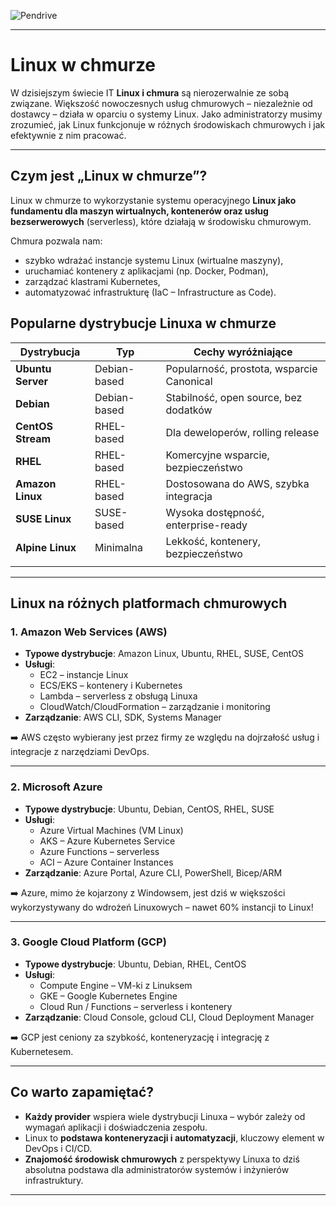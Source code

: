 

![Pendrive](1_03_4_Amazonlinux.png)
___
# Linux w chmurze 

W dzisiejszym świecie IT **Linux i chmura** są nierozerwalnie ze sobą związane. Większość nowoczesnych usług chmurowych – niezależnie od dostawcy – działa w oparciu o systemy Linux. Jako administratorzy musimy zrozumieć, jak Linux funkcjonuje w różnych środowiskach chmurowych i jak efektywnie z nim pracować.

---
## Czym jest „Linux w chmurze”?
Linux w chmurze to wykorzystanie systemu operacyjnego **Linux jako fundamentu dla maszyn wirtualnych, kontenerów oraz usług bezserwerowych** (serverless), które działają w środowisku chmurowym.

Chmura pozwala nam:
- szybko wdrażać instancje systemu Linux (wirtualne maszyny),
- uruchamiać kontenery z aplikacjami (np. Docker, Podman),
- zarządzać klastrami Kubernetes,
- automatyzować infrastrukturę (IaC – Infrastructure as Code).

## Popularne dystrybucje Linuxa w chmurze

| Dystrybucja       | Typ          | Cechy wyróżniające                        |
| ----------------- | ------------ | ----------------------------------------- |
| **Ubuntu Server** | Debian-based | Popularność, prostota, wsparcie Canonical |
| **Debian**        | Debian-based | Stabilność, open source, bez dodatków     |
| **CentOS Stream** | RHEL-based   | Dla deweloperów, rolling release          |
| **RHEL**          | RHEL-based   | Komercyjne wsparcie, bezpieczeństwo       |
| **Amazon Linux**  | RHEL-based   | Dostosowana do AWS, szybka integracja     |
| **SUSE Linux**    | SUSE-based   | Wysoka dostępność, enterprise-ready       |
| **Alpine Linux**  | Minimalna    | Lekkość, kontenery, bezpieczeństwo        |
|                   |              |                                           |

---

## Linux na różnych platformach chmurowych

### 1. Amazon Web Services (AWS)

- **Typowe dystrybucje**: Amazon Linux, Ubuntu, RHEL, SUSE, CentOS
- **Usługi**:
    - EC2 – instancje Linux
    - ECS/EKS – kontenery i Kubernetes
    - Lambda – serverless z obsługą Linuxa
    - CloudWatch/CloudFormation – zarządzanie i monitoring
- **Zarządzanie**: AWS CLI, SDK, Systems Manager

➡️ AWS często wybierany jest przez firmy ze względu na dojrzałość usług i integracje z narzędziami DevOps.

---

### 2. Microsoft Azure

- **Typowe dystrybucje**: Ubuntu, Debian, CentOS, RHEL, SUSE
- **Usługi**:
    - Azure Virtual Machines (VM Linux)
    - AKS – Azure Kubernetes Service
    - Azure Functions – serverless
    - ACI – Azure Container Instances
- **Zarządzanie**: Azure Portal, Azure CLI, PowerShell, Bicep/ARM

➡️ Azure, mimo że kojarzony z Windowsem, jest dziś w większości wykorzystywany do wdrożeń Linuxowych – nawet 60% instancji to Linux!

---

### 3. Google Cloud Platform (GCP)

- **Typowe dystrybucje**: Ubuntu, Debian, RHEL, CentOS
- **Usługi**:
    - Compute Engine – VM-ki z Linuksem
    - GKE – Google Kubernetes Engine
    - Cloud Run / Functions – serverless i kontenery
- **Zarządzanie**: Cloud Console, gcloud CLI, Cloud Deployment Manager

➡️ GCP jest ceniony za szybkość, konteneryzację i integrację z Kubernetesem.

---

## Co warto zapamiętać?

- **Każdy provider** wspiera wiele dystrybucji Linuxa – wybór zależy od wymagań aplikacji i doświadczenia zespołu.
- Linux to **podstawa konteneryzacji i automatyzacji**, kluczowy element w DevOps i CI/CD.
- **Znajomość środowisk chmurowych** z perspektywy Linuxa to dziś absolutna podstawa dla administratorów systemów i inżynierów infrastruktury.

---
